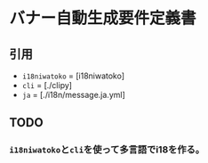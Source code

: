 # バナー自動生成要件定義書
## 引用
- `i18niwatoko` = [i18niwatoko]
- `cli` = [./clipy]
- `ja` = [./i18n/message.ja.yml]

## TODO
### `i18niwatoko`と`cli`を使って多言語でi18を作る。
